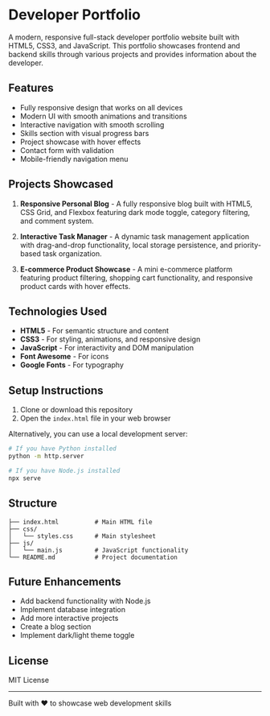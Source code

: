# Developer Portfolio

A modern, responsive full-stack developer portfolio website built with HTML5, CSS3, and JavaScript. This portfolio showcases frontend and backend skills through various projects and provides information about the developer.

## Features

- Fully responsive design that works on all devices
- Modern UI with smooth animations and transitions
- Interactive navigation with smooth scrolling
- Skills section with visual progress bars
- Project showcase with hover effects
- Contact form with validation
- Mobile-friendly navigation menu

## Projects Showcased

1. **Responsive Personal Blog** - A fully responsive blog built with HTML5, CSS Grid, and Flexbox featuring dark mode toggle, category filtering, and comment system.

2. **Interactive Task Manager** - A dynamic task management application with drag-and-drop functionality, local storage persistence, and priority-based task organization.

3. **E-commerce Product Showcase** - A mini e-commerce platform featuring product filtering, shopping cart functionality, and responsive product cards with hover effects.

## Technologies Used

- **HTML5** - For semantic structure and content
- **CSS3** - For styling, animations, and responsive design
- **JavaScript** - For interactivity and DOM manipulation
- **Font Awesome** - For icons
- **Google Fonts** - For typography

## Setup Instructions

1. Clone or download this repository
2. Open the `index.html` file in your web browser

Alternatively, you can use a local development server:

```bash
# If you have Python installed
python -m http.server

# If you have Node.js installed
npx serve
```

## Structure

```
├── index.html          # Main HTML file
├── css/
│   └── styles.css      # Main stylesheet
├── js/
│   └── main.js         # JavaScript functionality
└── README.md           # Project documentation
```

## Future Enhancements

- Add backend functionality with Node.js
- Implement database integration
- Add more interactive projects
- Create a blog section
- Implement dark/light theme toggle

## License

MIT License

---

Built with ❤️ to showcase web development skills
